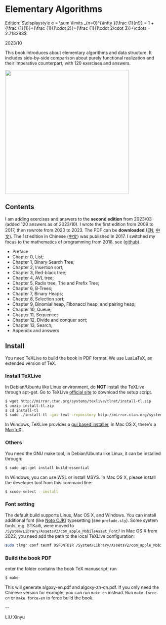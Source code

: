 Elementary Algorithms
====

Edition: $\displaystyle e = \sum \limits _{n=0}^{\infty }{\frac {1}{n!}} = 1 + {\frac {1}{1}}+{\frac {1}{1\cdot 2}}+{\frac {1}{1\cdot 2\cdot 3}}+\cdots = 2.718283$

2023/10

This book introduces about elementary algorithms and data structure. It includes side-by-side comparison about purely functional realization and their imperative counterpart, with 120 exercises and answers.

<img src="https://user-images.githubusercontent.com/332938/95418499-442e4b00-096a-11eb-81b9-496020aa5f10.jpg" width="400">

Contents
--------

I am adding exercises and answers to the **second edition** from 2023/03 (added 120 answers as of 2023/10). I wrote the first edition from 2009 to 2017, then rewrote from 2020 to 2023. The PDF can be **downloaded** ([EN](https://github.com/liuxinyu95/AlgoXY/files/12855002/algoxy-en.pdf), [中文](https://github.com/liuxinyu95/AlgoXY/files/12855005/algoxy-zh-cn.pdf)). The 1st edition in Chinese ([中文](http://www.ituring.com.cn/book/1907)) was published in 2017. I switched my focus to the mathematics of programming from 2018, see ([github](https://github.com/liuxinyu95/unplugged)).


- Preface
- Chapter 0, List;
- Chapter 1, Binary Search Tree;
- Chapter 2, Insertion sort;
- Chapter 3, Red-black tree;
- Chapter 4, AVL tree;
- Chapter 5, Radix tree, Trie and Prefix Tree;
- Chapter 6, B-Trees;
- Chapter 7, Binary Heaps;
- Chapter 8, Selection sort;
- Chapter 9, Binomial heap, Fibonacci heap, and pairing heap;
- Chapter 10, Queue;
- Chapter 11, Sequence;
- Chapter 12, Divide and conquer sort;
- Chapter 13, Search;
- Appendix and answers

Install
--------

You need TeXLive to build the book in PDF format. We use LuaLaTeX, an extended version of TeX.

### Install TeXLive

In Debian/Ubuntu like Linux environment, do **NOT** install the TeXLive through apt-get. Go to TeXLive [official site](https://tug.org/texlive/) to download the setup script.

```bash
$ wget http://mirror.ctan.org/systems/texlive/tlnet/install-tl.zip
$ unzip install-tl.zip
$ cd install-tl
$ sudo ./install-tl -gui text -repository http://mirror.ctan.org/systems/texlive/tlnet
```

In Windows, TeXLive provides a [gui based installer](https://tug.org/texlive/), in Mac OS X, there's a [MacTeX](https://www.tug.org/mactex/).

### Others

You need the GNU make tool, in Debian/Ubuntu like Linux, it can be installed through:

```bash
$ sudo apt-get install build-essential
```

In Windows, you can use WSL or install MSYS. In Mac OS X, please install the developer tool from this command line:

```bash
$ xcode-select --install
```

### Font setting

The default build supports Linux, Mac OS X, and Windows. You can install additional font (like [Noto CJK](https://github.com/notofonts/noto-cjk/)) typesetting (see `prelude.sty`). Some system fonts, e.g. STKaiti, were moved to `/System/Library/AssetsV2/com_apple_MobileAsset_Font7` in Mac OS X from 2022, you need add the path to the local TeXLive configuration:

```bash
sudo tlmgr conf texmf OSFONTDIR /System/Library/AssetsV2/com_apple_MobileAsset_Font7
```

### Build the book PDF

enter the folder contains the book TeX manuscript, run

```bash
$ make
```

This will generate algoxy-en.pdf and algoxy-zh-cn.pdf. If you only need the Chinese version for example, you can run `make cn` instead. Run `make force-cn` or `make force-en` to force build the book.

--

LIU Xinyu
